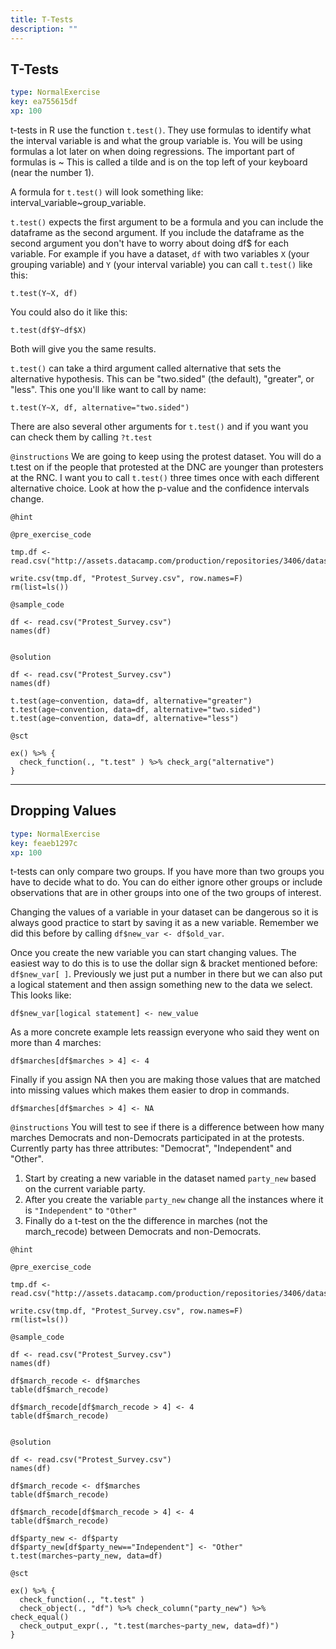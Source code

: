 ```yaml
---
title: T-Tests
description: ""
---
```


## T-Tests

```yaml
type: NormalExercise
key: ea755615df
xp: 100
```

t-tests in R use the function `t.test()`. They use formulas to identify what the interval variable is and what the group variable is. You will be using formulas a lot later on when doing regressions. The important part of formulas is ~ This is called a tilde and is on the top left of your keyboard (near the number 1). 

A formula for `t.test()` will look something like: interval_variable~group_variable. 

`t.test()` expects the first argument to be a formula and you can include the dataframe as the second argument. If you include the dataframe as the second argument you don't have to worry about doing df$ for each variable. For example if you have a dataset, `df` with two variables `X` (your grouping variable) and `Y` (your interval variable) you can call `t.test()` like this: 

```
t.test(Y~X, df) 

```

You could also do it like this:

```
t.test(df$Y~df$X)

```

Both will give you the same results.   


`t.test()` can take a third argument called alternative that sets the alternative hypothesis. This can be "two.sided" (the default), "greater", or "less". This one you'll like want to call by name:

```
t.test(Y~X, df, alternative="two.sided")

```

There are also several other arguments for `t.test()` and if you want you can check them by calling `?t.test`

`@instructions`
We are going to keep using the protest dataset. You will do a t.test on if the people that protested at the DNC are younger than protesters at the RNC. I want you to call `t.test()` three times once with each different alternative choice. Look at how the p-value and the confidence intervals change.

`@hint`


`@pre_exercise_code`
```{r}
tmp.df <- read.csv("http://assets.datacamp.com/production/repositories/3406/datasets/41ae7a219de8ed396ebf3d49e6561a03fe27541a/protest_survey.csv")

write.csv(tmp.df, "Protest_Survey.csv", row.names=F)
rm(list=ls())

```

`@sample_code`
```{r}
df <- read.csv("Protest_Survey.csv")
names(df) 


```

`@solution`
```{r}
df <- read.csv("Protest_Survey.csv")
names(df) 

t.test(age~convention, data=df, alternative="greater")
t.test(age~convention, data=df, alternative="two.sided")
t.test(age~convention, data=df, alternative="less")
```

`@sct`
```{r}
ex() %>% {
  check_function(., "t.test" ) %>% check_arg("alternative")
}
```

---

## Dropping Values

```yaml
type: NormalExercise
key: feaeb1297c
xp: 100
```

t-tests can only compare two groups. If you have more than two groups you have to decide what to do. You can do either ignore other groups or include observations that are in other groups into one of the two groups of interest. 

Changing the values of a variable in your dataset can be dangerous so it is always good practice to start by saving it as a new variable. Remember we did this before by calling `df$new_var <- df$old_var`. 

Once you create the new variable you can start changing values. The easiest way to do this is to use the dollar sign & bracket mentioned before: `df$new_var[ ]`. Previously we just put a number in there but we can also put a logical statement and then assign something new to the data we select. This looks like:

```
df$new_var[logical statement] <- new_value 
```

As a more concrete example lets reassign everyone who said they went on more than 4 marches:

```
df$marches[df$marches > 4] <- 4
```

Finally if you assign NA then you are making those values that are matched into missing values which makes them easier to drop in commands.

```
df$marches[df$marches > 4] <- NA
```

`@instructions`
You will test to see if there is a difference between how many marches Democrats and non-Democrats participated in at the protests. Currently party has three attributes: "Democrat", "Independent" and "Other". 

1. Start by creating a new variable in the dataset named `party_new` based on the current variable party. 
2. After you create the variable `party_new` change all the instances where it is `"Independent"` to `"Other"`
3. Finally do a t-test on the the difference in marches (not the march_recode) between Democrats and non-Democrats.

`@hint`


`@pre_exercise_code`
```{r}
tmp.df <- read.csv("http://assets.datacamp.com/production/repositories/3406/datasets/41ae7a219de8ed396ebf3d49e6561a03fe27541a/protest_survey.csv")

write.csv(tmp.df, "Protest_Survey.csv", row.names=F)
rm(list=ls())

```

`@sample_code`
```{r}
df <- read.csv("Protest_Survey.csv")
names(df) 

df$march_recode <- df$marches
table(df$march_recode)

df$march_recode[df$march_recode > 4] <- 4
table(df$march_recode)


```

`@solution`
```{r}
df <- read.csv("Protest_Survey.csv")
names(df) 

df$march_recode <- df$marches
table(df$march_recode)

df$march_recode[df$march_recode > 4] <- 4
table(df$march_recode)

df$party_new <- df$party
df$party_new[df$party_new=="Independent"] <- "Other"
t.test(marches~party_new, data=df)
```

`@sct`
```{r}
ex() %>% {
  check_function(., "t.test" )
  check_object(., "df") %>% check_column("party_new") %>% check_equal()
  check_output_expr(., "t.test(marches~party_new, data=df)")
}
```
